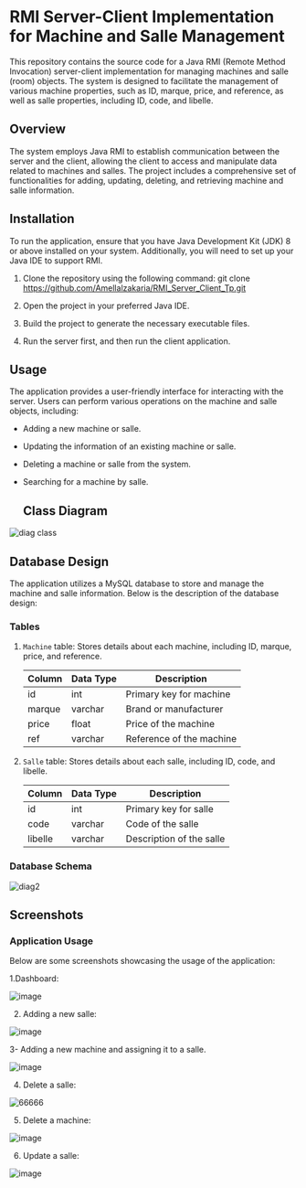 # RMI Server-Client Implementation for Machine and Salle Management

This repository contains the source code for a Java RMI (Remote Method Invocation) server-client implementation for managing machines and salle (room) objects. The system is designed to facilitate the management of various machine properties, such as ID, marque, price, and reference, as well as salle properties, including ID, code, and libelle.

## Overview

The system employs Java RMI to establish communication between the server and the client, allowing the client to access and manipulate data related to machines and salles. The project includes a comprehensive set of functionalities for adding, updating, deleting, and retrieving machine and salle information.

## Installation

To run the application, ensure that you have Java Development Kit (JDK) 8 or above installed on your system. Additionally, you will need to set up your Java IDE to support RMI.
1. Clone the repository using the following command:
git clone https://github.com/Amellalzakaria/RMI_Server_Client_Tp.git

3. Open the project in your preferred Java IDE.

4. Build the project to generate the necessary executable files.

5. Run the server first, and then run the client application.

## Usage

The application provides a user-friendly interface for interacting with the server. Users can perform various operations on the machine and salle objects, including:

- Adding a new machine or salle.
- Updating the information of an existing machine or salle.
- Deleting a machine or salle from the system.
- Searching for a machine by salle.

  ## Class Diagram

![diag class](https://github.com/Amellalzakaria/RMI_Server_Client_Tp/assets/118927619/19358ff8-a8c4-4646-ade8-e80c72861d90)

## Database Design

The application utilizes a MySQL database to store and manage the machine and salle information. Below is the description of the database design:

### Tables

1. `Machine` table: Stores details about each machine, including ID, marque, price, and reference.

   | Column  | Data Type  | Description              |
   |---------|------------|--------------------------|
   | id      | int        | Primary key for machine  |
   | marque  | varchar    | Brand or manufacturer    |
   | price   | float      | Price of the machine     |
   | ref     | varchar    | Reference of the machine |

2. `Salle` table: Stores details about each salle, including ID, code, and libelle.

   | Column  | Data Type  | Description              |
   |---------|------------|--------------------------|
   | id      | int        | Primary key for salle    |
   | code    | varchar    | Code of the salle        |
   | libelle | varchar    | Description of the salle |

### Database Schema

![diag2](https://github.com/Amellalzakaria/RMI_Server_Client_Tp/assets/118927619/e5fa3b5d-bd93-47d8-972e-3bde732a58d8)

## Screenshots

### Application Usage

Below are some screenshots showcasing the usage of the application:

1.Dashboard:

![image](https://github.com/Amellalzakaria/RMI_Server_Client_Tp/assets/118927619/0447ff05-d017-493c-827a-51ff991b72dc)

2. Adding a new salle:

![image](https://github.com/Amellalzakaria/RMI_Server_Client_Tp/assets/118927619/20648aee-5e95-43c1-92a9-2dc1516253ba)

3- Adding a new machine and assigning it to a salle.

![image](https://github.com/Amellalzakaria/RMI_Server_Client_Tp/assets/118927619/df0e4e97-ce72-4cee-8a64-67fc9f7aa220)

4. Delete a salle:

![66666](https://github.com/Amellalzakaria/RMI_Server_Client_Tp/assets/118927619/c22cd017-eb37-4efb-9c49-6da18827a74b)

5. Delete a machine:

![image](https://github.com/Amellalzakaria/RMI_Server_Client_Tp/assets/118927619/fb63ef91-cbcb-45e7-931a-1273c482344a)

6. Update a salle: 

![image](https://github.com/Amellalzakaria/RMI_Server_Client_Tp/assets/118927619/8a66df4e-4ba4-4c66-82e9-5b2dd6c705d2)

